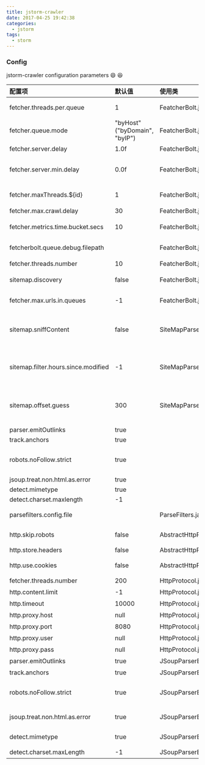 ```yaml
---
title: jstorm-crawler
date: 2017-04-25 19:42:38
categories:
  - jstorm
tags:
  - storm
---
```

### Config

jstorm-crawler configuration parameters
:smile: :laughing:

配置项 | 默认值 |  使用类 | 描述
:--------------------------------|:------------------------------|:---------------------------|:----------------------------------------
fetcher.threads.per.queue        | 1                             |FeatcherBolt.java           | 每个爬取url队列并发线程数                
fetcher.queue.mode               | "byHost" ("byDomain", "byIP") |FeatcherBolt.java           | 按照什么规则来区分队列                   
fetcher.server.delay             | 1.0f                          |FeatcherBolt.java           | 取url延时                                
fetcher.server.min.delay         | 0.0f                          |FeatcherBolt.java           | 去url最小延时（当线程数>1,使用此延时)    
fetcher.maxThreads.${id}         | 1                             |FeatcherBolt.java           | 定制化的某个id最大并发线程数             
fetcher.max.crawl.delay          | 30                            |FeatcherBolt.java           | 最大延时                                 
fetcher.metrics.time.bucket.secs | 10                            |FeatcherBolt.java           | 间隔几秒，输出一次Metric信息             
fetcherbolt.queue.debug.filepath |                               |FeatcherBolt.java           | queue内容输出文件路径                    
fetcher.threads.number           | 10                            |FeatcherBolt.java           | 爬取并发线程数                           
sitemap.discovery                | false                         |FeatcherBolt.java           | 是否取sitemap中信息                      
fetcher.max.urls.in.queues       | -1                            |FeatcherBolt.java           | url队列中最大url数                       
sitemap.sniffContent             | false                         |SiteMapParserBolt.java      | 如果metaData里无isSiteMap=true,还是否解析
sitemap.filter.hours.since.modified | -1                         |SiteMapParserBolt.java      | 过滤掉Last-Modified是几个小时之前的sitemap
sitemap.offset.guess             | 300                           |SiteMapParserBolt.java   | 从网页内容猜测该url是否是sitemap的最大字数
parser.emitOutlinks              | true                          |                            |                                          
track.anchors                    | true                          |                            |                                          
robots.noFollow.strict           | true                          |                            | 是否严格遵守robots.txt 中noFollow指示    
jsoup.treat.non.html.as.error    | true                          |                            |                                          
detect.mimetype                  | true                          |                            |                                          
detect.charset.maxlength         | -1                            |                            |                                          
parsefilters.config.file         |                               |ParseFilters.java           | 页面抽取配置文件                         
http.skip.robots                 | false                         |AbstractHttpProtocol.java   | 是否忽略robots.txt                       
http.store.headers               | false                         |AbstractHttpProtocol.java   | 是否存储头部                             
http.use.cookies                 | false                         |AbstractHttpProtocol.java   | 是否使用cookies                          
fetcher.threads.number           | 200                           |HttpProtocol.java           | 并发线程                                 
http.content.limit               | -1                            |HttpProtocol.java           | 下载大小限制                             
http.timeout                     | 10000                         |HttpProtocol.java           | 下载超时时间                             
http.proxy.host                  | null                          |HttpProtocol.java           | 代理地址                                 
http.proxy.port                  | 8080                          |HttpProtocol.java           | 代理端口                                 
http.proxy.user                  | null                          |HttpProtocol.java           | 代理用户名                               
http.proxy.pass                  | null                          |HttpProtocol.java           | 代理用户密码                             
parser.emitOutlinks              | true                          |JSoupParserBolt.java        | 是否处理外链                             
track.anchors                    | true                          |JSoupParserBolt.java        | 是否跟踪锚点                             
robots.noFollow.strict           | true                          |JSoupParserBolt.java        | 是否严格执行robots.txt noFollow规则      
jsoup.treat.non.html.as.error    | true                          |JSoupParserBolt.java        | 非html文档是否当成错误                   
detect.mimetype                  | true                          |JSoupParserBolt.java        | 是否检测mimetype                         
detect.charset.maxLength         | -1                            |JSoupParserBolt.java        | 最长检测字符数                           



